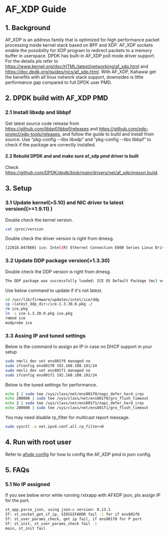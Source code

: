 # AF_XDP Guide

## 1. Background

AF_XDP is an address family that is optimized for high performance packet processing inside kernel stack based on BPF and XDP. AF_XDP sockets enable the possibility for XDP program to redirect packets to a memory buffer in userspace. DPDK has built-in AF_XDP poll mode driver support. For the details pls refer to <https://www.kernel.org/doc/HTML/latest/networking/af_xdp.html> and <https://doc.dpdk.org/guides/nics/af_xdp.html>.
With AF_XDP, Kahawai get the benefits with all linux network stack support, downsides is little performance gap compared to full DPDK user PMD.

## 2. DPDK build with AF_XDP PMD

### 2.1 Install libxdp and libbpf

Get latest source code release from <https://github.com/libbpf/libbpf/releases> and <https://github.com/xdp-project/xdp-tools/releases>, and follow the guide to build and install from source. Use “pkg-config --libs libxdp” and “pkg-config --libs libbpf” to check if the package are correctly installed.

#### 2.2 Rebuild DPDK and and make sure af_xdp pmd driver is built

Check <https://github.com/DPDK/dpdk/blob/main/drivers/net/af_xdp/meson.build>.

## 3. Setup

### 3.1 Update kernel(>5.10) and NIC driver to latest version((>=1.9.11) )

Double check the kernel version.

```bash
cat /proc/version
```

Double check the driver version is right from dmesg.

```bash
[22818.047860] ice: Intel(R) Ethernet Connection E800 Series Linux Driver - version 1.9.11
```

### 3.2 Update DDP package version(>1.3.30)

Double check the DDP version is right from dmesg.

```bash
The DDP package was successfully loaded: ICE OS Default Package (mc) version 1.3.30.0
```

Use below command to update if it's not latest.

```bash
cd /usr/lib/firmware/updates/intel/ice/ddp
cp <latest_ddp_dir>/ice-1.3.30.0.pkg ./
rm ice.pkg
ln -s ice-1.3.30.0.pkg ice.pkg
rmmod ice
modprobe ice
```

### 3.3 Assing IP and tuned settings

Below is the command to assign an IP in case no DHCP support in your setup

```bash
sudo nmcli dev set ens801f0 managed no
sudo ifconfig ens801f0 192.168.108.101/24
sudo nmcli dev set ens801f1 managed no
sudo ifconfig ens801f1 192.168.108.102/24
```

Below is the tuned settings for performance.

```bash
echo 2 | sudo tee /sys/class/net/ens801f0/napi_defer_hard_irqs
echo 200000 | sudo tee /sys/class/net/ens801f0/gro_flush_timeout
echo 2 | sudo tee /sys/class/net/ens801f1/napi_defer_hard_irqs
echo 200000 | sudo tee /sys/class/net/ens801f1/gro_flush_timeout
```

You may need disable rp_filter for multicast report message.

```bash
sudo sysctl -w net.ipv4.conf.all.rp_filter=0
```

## 4. Run with root user

Refer to [afxdp config](../tests/script/afxdp_json/) for how to config the AF_XDP pmd in json config.

## 5. FAQs

### 5.1 No IP assigned

If you see below error while running rxtxapp with AFXDP json, pls assign IP for the port.

```bash
st_app_parse_json, using json-c version: 0.13.1
ST: st_socket_get_if_ip, SIOCGIFADDR fail -1 for if ens801f0
ST: st_user_params_check, get ip fail, if ens801f0 for P port
ST: st_init, st_user_params_check fail -1
main, st_init fail
```
